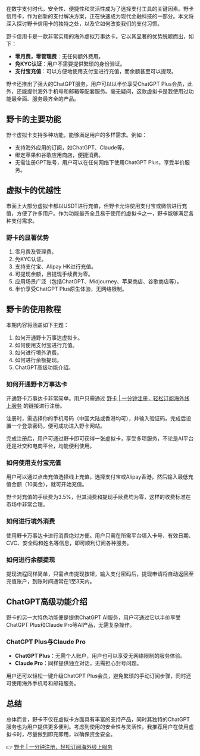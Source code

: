 在数字支付时代，安全性、便捷性和灵活性成为了选择支付工具的关键因素。野卡信用卡，作为创新的支付解决方案，正在快速成为现代金融科技的一部分。本文将深入探讨野卡信用卡的独特之处，以及它如何改变我们的支付习惯。

野卡信用卡是一款非常实用的海外虚拟万事达卡。它以其显著的优势脱颖而出，如下：

- **零月费，零管理费**：无任何额外费用。
- **免KYC认证**：用户不需要提供繁琐的身份验证。
- **支付宝充值**：可以方便地使用支付宝进行充值，而余额甚至可以提现。

野卡还推出了强大的ChatGPT服务，用户可以以半价享受ChatGPT Plus会员，此外，还能提供海外手机号和邮箱等配套服务。毫无疑问，这款虚拟卡是我使用过功能最全面、服务最齐全的产品。

## 野卡的主要功能

野卡虚拟卡支持多种功能，能够满足用户的多样需求。例如：

- 支持海外应用的订阅，如ChatGPT、Claude等。
- 绑定苹果和谷歌应用商店，便捷消费。
- 无需注册GPT账号，用户可以在任何网络下使用ChatGPT Plus，享受半价服务。

## 虚拟卡的优越性

市面上大部分虚拟卡都以USDT进行充值，但野卡允许使用支付宝或微信进行充值，方便了许多用户。作为功能最齐全且易于使用的虚拟卡之一，野卡能够满足各种支付需求。

### 野卡的显著优势

1. 零月费及管理费。
2. 免KYC认证。
3. 支持支付宝、Alipay HK进行充值。
4. 可提现余额，且提现手续费为零。
5. 应用场景广泛（包括ChatGPT、Midjourney、苹果商店、谷歌商店等）。
6. 半价享受ChatGPT Plus原生体验，无网络限制。

## 野卡的使用教程

本期内容将涵盖如下主题：

1. 如何开通野卡万事达虚拟卡。
2. 如何使用支付宝进行充值。
3. 如何进行境外消费。
4. 如何进行余额提现。
5. ChatGPT高级功能介绍。

### 如何开通野卡万事达卡

开通野卡万事达卡非常简单。用户只需通过 [野卡 | 一分钟注册，轻松订阅海外线上服务](https://bit.ly/bewildcard) 的链接进行注册。

注册时，需选择你的手机号码（中国大陆或香港均可），并输入验证码。完成后设置一个登录密码，便可成功进入野卡网站。

完成注册后，用户可通过野卡即可获得一张虚拟卡，享受多项服务，不论是AI平台还是社交和电商平台，均能便利使用。

### 如何使用支付宝充值

用户可以通过点击充值选择线上充值，选择支付宝或Alipay香港，然后输入最低充值金额（10美金），就可开始充值。

野卡对充值的手续费为3.5%，但其消费和提现手续费均为零，这样的收费标准在市场中非常合理。

### 如何进行境外消费

使用野卡万事达卡进行消费绝对方便。用户只需在所需平台填入卡号、有效日期、CVC、安全码和姓名等信息，即可顺利订阅各种服务。

### 如何进行余额提现

提现流程同样简单，只需点击提现按钮，输入支付密码后，提现申请将自动返回至充值账户，到账时间通常在1至3天内。

## ChatGPT高级功能介绍

野卡的另一大特色功能便是提供ChatGPT AI服务，用户可通过它以半价享受ChatGPT Plus和Claude Pro等AI产品，无需复杂操作。

### ChatGPT Plus与Claude Pro

- **ChatGPT Plus**：无需个人账户，用户也可以享受无网络限制的服务体验。
- **Claude Pro**：同样提供独立对话，无需担心封号问题。

用户还可以轻松一键升级ChatGPT Plus会员，避免繁琐的手动订阅步骤，同时还可使用海外手机号和邮箱服务。

## 总结

总体而言，野卡不仅在虚拟卡方面具有丰富的支持产品，同时其独特的ChatGPT服务也为用户提供更多便利。考虑到使用的安全性与灵活性，我推荐用户在使用虚拟卡时，尽量做到即充即用，以确保资金安全。

👉 [野卡 | 一分钟注册，轻松订阅海外线上服务](https://bit.ly/bewildcard)